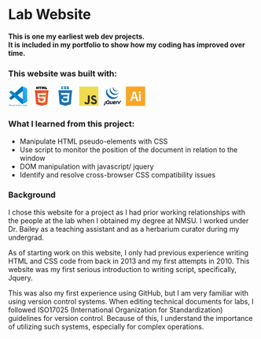 # Lab Website

**This is one my earliest web dev projects.**<br>
**It is included in my portfolio to show how my coding has improved over time.**

### This website was built with:
<div>
      <img src="https://github.com/devicons/devicon/blob/master/icons/vscode/vscode-original-wordmark.svg" title="VSCode" alt="VSCode" width="40" height="40"/>&nbsp;
      <img src="https://github.com/devicons/devicon/blob/master/icons/html5/html5-original-wordmark.svg" title="HTML5" alt="HTML" width="40" height="40"/>&nbsp;
      <img src="https://github.com/devicons/devicon/blob/master/icons/css3/css3-plain-wordmark.svg"  title="CSS3" alt="CSS" width="40" height="40"/>&nbsp;
      <img src="https://github.com/devicons/devicon/blob/master/icons/javascript/javascript-original.svg" title="JavaScript" alt="JavaScript" width="40" height="40"/>&nbsp;
      <img src="https://github.com/devicons/devicon/blob/master/icons/jquery/jquery-original-wordmark.svg" title="Jquery" alt="Jquery" width="40" height="40"/>&nbsp;
      <img src="https://github.com/devicons/devicon/blob/master/icons/illustrator/illustrator-plain.svg" title="Illustrator" alt="Illustrator" width="40" height="40"/>&nbsp;
</div>

### What I learned from this project: 
+ Manipulate HTML pseudo-elements with CSS
+ Use script to monitor the position of the document in relation to the window
+ DOM manipulation with javascript/ jquery
+ Identify and resolve cross-browser CSS compatibility issues
  
### Background
I chose this website for a project as I had prior working relationships with the people at the lab when I obtained my degree at NMSU. 
I worked under Dr. Bailey as a teaching assistant and as a herbarium curator during my undergrad.
  
As of starting work on this website, I only had previous experience writing HTML and CSS code from back in 2013 and my first attempts in 2010.
This website was my first serious introduction to writing script, specifically, Jquery.

This was also my first experience using GitHub, but I am very familiar with using version control systems.
When editing technical documents for labs, I followed ISO17025 (International Organization for Standardization) guidelines for version control.
Because of this, I understand the importance of utilizing such systems, especially for complex operations.
